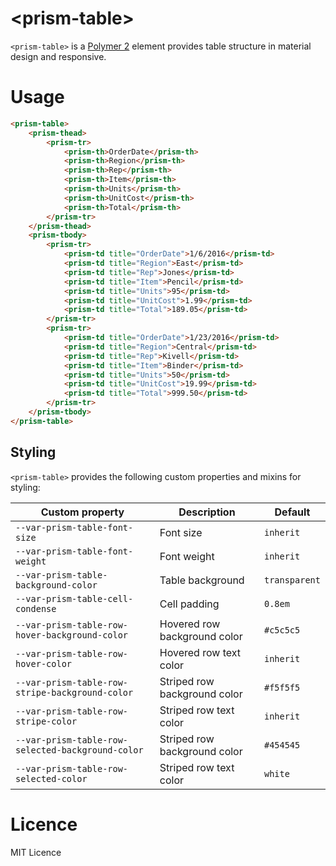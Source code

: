 # \<prism-table\>

`<prism-table>` is a [Polymer 2](http://polymer-project.org/) element provides table structure in material design and responsive.

# Usage

```html
<prism-table>
    <prism-thead>
        <prism-tr>
            <prism-th>OrderDate</prism-th>
            <prism-th>Region</prism-th>
            <prism-th>Rep</prism-th>
            <prism-th>Item</prism-th>
            <prism-th>Units</prism-th>
            <prism-th>UnitCost</prism-th>
            <prism-th>Total</prism-th>
        </prism-tr>
    </prism-thead>
    <prism-tbody>
        <prism-tr>
            <prism-td title="OrderDate">1/6/2016</prism-td>
            <prism-td title="Region">East</prism-td>
            <prism-td title="Rep">Jones</prism-td>
            <prism-td title="Item">Pencil</prism-td>
            <prism-td title="Units">95</prism-td>
            <prism-td title="UnitCost">1.99</prism-td>
            <prism-td title="Total">189.05</prism-td>
        </prism-tr>
        <prism-tr>
            <prism-td title="OrderDate">1/23/2016</prism-td>
            <prism-td title="Region">Central</prism-td>
            <prism-td title="Rep">Kivell</prism-td>
            <prism-td title="Item">Binder</prism-td>
            <prism-td title="Units">50</prism-td>
            <prism-td title="UnitCost">19.99</prism-td>
            <prism-td title="Total">999.50</prism-td>
        </prism-tr>
    </prism-tbody>
</prism-table>
```

## Styling

`<prism-table>` provides the following custom properties and mixins for styling:

Custom property | Description | Default
----------------|-------------|----------
`--var-prism-table-font-size` | Font size | `inherit`
`--var-prism-table-font-weight` | Font weight | `inherit`
`--var-prism-table-background-color` | Table background | `transparent`
`--var-prism-table-cell-condense` | Cell padding | `0.8em`
`--var-prism-table-row-hover-background-color` | Hovered row background color | `#c5c5c5`
`--var-prism-table-row-hover-color` | Hovered row text color | `inherit`
`--var-prism-table-row-stripe-background-color` | Striped row background color | `#f5f5f5`
`--var-prism-table-row-stripe-color` | Striped row text color | `inherit`
`--var-prism-table-row-selected-background-color` | Striped row background color | `#454545`
`--var-prism-table-row-selected-color` | Striped row text color | `white`

# Licence

MIT Licence